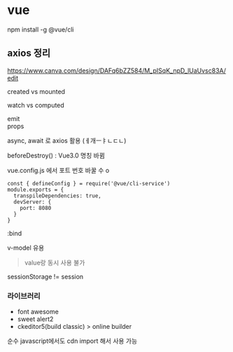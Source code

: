 # vue  

npm install -g @vue/cli

## axios 정리
https://www.canva.com/design/DAFq6bZZ584/M_pISqK_npD_lUaUvsc83A/edit

created vs mounted 

watch vs computed
  
emit  
props  

async, await 로 axios 활용   (ㅔ개ㅡㅑㄴㄷㄴ)

beforeDestroy() : Vue3.0 명칭 바뀜 

vue.config.js 에서 포트 번호 바꿀 수 o

    const { defineConfig } = require('@vue/cli-service')
    module.exports = {
      transpileDependencies: true,
      devServer: {
        port: 8080
      }
    }

:bind

v-model 유용
> value랑 동시 사용 불가

sessionStorage != session
### 라이브러리
- font awesome
- sweet alert2 
- ckeditor5(build classic) > online builder 

순수 javascript에서도 cdn import 해서 사용 가능

